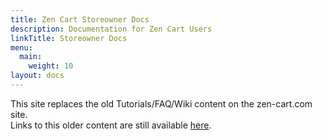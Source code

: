 ```yaml
---
title: Zen Cart Storeowner Docs
description: Documentation for Zen Cart Users 
linkTitle: Storeowner Docs
menu:
  main:
    weight: 10
layout: docs
---
```


This site replaces the old Tutorials/FAQ/Wiki content on the zen-cart.com site.  
Links to this older content are still available [here](/). 

